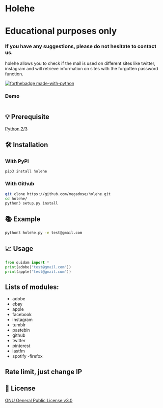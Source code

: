 # Holehe
# Educational purposes only
### If you have any suggestions, please do not hesitate to contact us. 
holehe allows you to check if the mail is used on different sites like twitter, instagram and will retrieve information on sites with the forgotten password function.

[![forthebadge made-with-python](http://ForTheBadge.com/images/badges/made-with-python.svg)](https://www.python.org/)
### Demo
[![]()](demo.mp4)
## 💡 Prerequisite
   [Python 2/3](https://www.python.org/downloads/release/python-370/)
## 🛠️ Installation
### With PyPI
```pip3 install holehe```
### With Github
```bash
git clone https://github.com/megadose/holehe.git
cd holehe/
python3 setup.py install
```
## 📚 Example
```bash
python3 holehe.py -e test@gmail.com
```
## 📈 Usage
```python
from quidam import *
print(adobe("test@gmail.com"))
print(apple("test@gmail.com"))
```
## Lists of modules:
- adobe
- ebay
- apple
- facebook
- instagram
- tumblr
- pastebin
- github
- twitter
- pinterest
- lastfm
- spotify
-firefox

## Rate limit, just change IP

## 📝 License
[GNU General Public License v3.0](https://www.gnu.org/licenses/gpl-3.0.fr.html)
